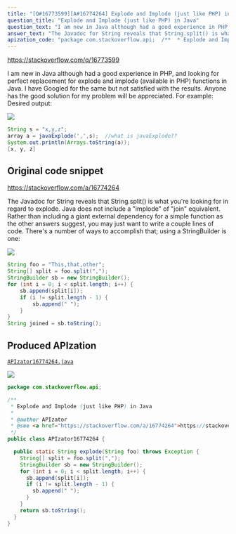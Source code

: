 ```yaml
---
title: "[Q#16773599][A#16774264] Explode and Implode (just like PHP) in Java"
question_title: "Explode and Implode (just like PHP) in Java"
question_text: "I am new in Java although had a good experience in PHP, and looking for perfect replacement for explode and implode (available in PHP) functions in Java. I have Googled for the same but not satisfied with the results. Anyone has the good solution for my problem will be appreciated. For example: Desired output:"
answer_text: "The Javadoc for String reveals that String.split() is what you're looking for in regard to explode. Java does not include a \"implode\" of \"join\" equivalent. Rather than including a giant external dependency for a simple function as the other answers suggest, you may just want to write a couple lines of code. There's a number of ways to accomplish that; using a StringBuilder is one:"
apization_code: "package com.stackoverflow.api;  /**  * Explode and Implode (just like PHP) in Java  *  * @author APIzator  * @see <a href=\"https://stackoverflow.com/a/16774264\">https://stackoverflow.com/a/16774264</a>  */ public class APIzator16774264 {    public static String explode(String foo) throws Exception {     String[] split = foo.split(\",\");     StringBuilder sb = new StringBuilder();     for (int i = 0; i < split.length; i++) {       sb.append(split[i]);       if (i != split.length - 1) {         sb.append(\" \");       }     }     return sb.toString();   } }"
---
```


https://stackoverflow.com/q/16773599

I am new in Java although had a good experience in PHP, and looking for perfect replacement for explode and implode (available in PHP) functions in Java.
I have Googled for the same but not satisfied with the results.
Anyone has the good solution for my problem will be appreciated.
For example:
Desired output:


<div class="code-logo"><img src="/stackoverflow.png" /></div>

```java
String s = "x,y,z";
array a = javaExplode(',',s);  //what is javaExplode??
System.out.println(Arrays.toString(a));
[x, y, z]
```


## Original code snippet

https://stackoverflow.com/a/16774264

The Javadoc for String reveals that String.split() is what you&#x27;re looking for in regard to explode.
Java does not include a &quot;implode&quot; of &quot;join&quot; equivalent. Rather than including a giant external dependency for a simple function as the other answers suggest, you may just want to write a couple lines of code. There&#x27;s a number of ways to accomplish that; using a StringBuilder is one:

<div class="code-logo"><img src="/stackoverflow.png" /></div>

```java
String foo = "This,that,other";
String[] split = foo.split(",");
StringBuilder sb = new StringBuilder();
for (int i = 0; i < split.length; i++) {
    sb.append(split[i]);
    if (i != split.length - 1) {
        sb.append(" ");
    }
}
String joined = sb.toString();
```

## Produced APIzation

[`APIzator16774264.java`](https://github.com/pasqualesalza/apization-temp-data/raw/master/search/APIzator16774264.java)

<div class="code-logo"><img src="/apizator.png" /></div>

```java
package com.stackoverflow.api;

/**
 * Explode and Implode (just like PHP) in Java
 *
 * @author APIzator
 * @see <a href="https://stackoverflow.com/a/16774264">https://stackoverflow.com/a/16774264</a>
 */
public class APIzator16774264 {

  public static String explode(String foo) throws Exception {
    String[] split = foo.split(",");
    StringBuilder sb = new StringBuilder();
    for (int i = 0; i < split.length; i++) {
      sb.append(split[i]);
      if (i != split.length - 1) {
        sb.append(" ");
      }
    }
    return sb.toString();
  }
}

```